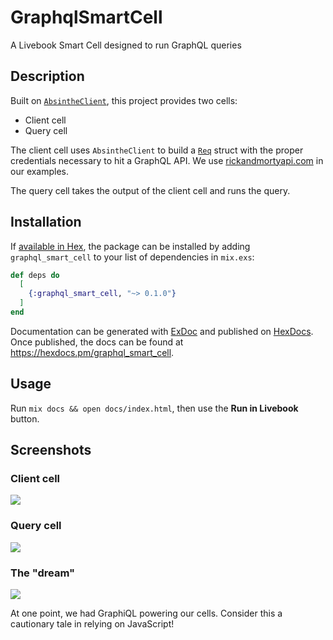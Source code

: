 # GraphqlSmartCell

A Livebook Smart Cell designed to run GraphQL queries

## Description

Built on [`AbsintheClient`](https://hexdocs.pm/absinthe_client/AbsintheClient.html), this project provides two cells:

  * Client cell
  * Query cell

The client cell uses `AbsintheClient` to build a [`Req`](https://hexdocs.pm/req/0.3.0/Req.html) struct with the proper credentials necessary to hit a GraphQL API. We use [rickandmortyapi.com](https://rickandmortyapi.com) in our examples.

The query cell takes the output of the client cell and runs the query.

## Installation

If [available in Hex](https://hex.pm/docs/publish), the package can be installed
by adding `graphql_smart_cell` to your list of dependencies in `mix.exs`:

```elixir
def deps do
  [
    {:graphql_smart_cell, "~> 0.1.0"}
  ]
end
```

Documentation can be generated with [ExDoc](https://github.com/elixir-lang/ex_doc)
and published on [HexDocs](https://hexdocs.pm). Once published, the docs can
be found at <https://hexdocs.pm/graphql_smart_cell>.

## Usage

Run `mix docs && open docs/index.html`, then use the **Run in Livebook** button.

## Screenshots

### Client cell

<img src="https://user-images.githubusercontent.com/168677/196064401-fd0eac29-98ba-4263-8a9d-6b0acea8e23b.png">

### Query cell

<img src="https://user-images.githubusercontent.com/168677/196064395-a663987c-a34e-4177-8bbc-b67512faae02.png">

### The "dream"

<img src="https://user-images.githubusercontent.com/10274508/196064112-558e4d5f-1f7e-452e-81b6-89d1e3f30419.png">

At one point, we had GraphiQL powering our cells.
Consider this a cautionary tale in relying on JavaScript!